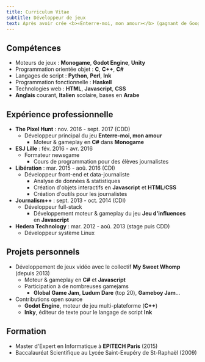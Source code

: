 ```yaml
---
title: Curriculum Vitae
subtitle: Développeur de jeux
text: Après avoir crée <b>«Enterre-moi, mon amour»</b> (gagnant de Google Play Indie, prix des développeurs à IndieCade EU, nominé à IGF et GDCA), je suis à la recherche d'un poste dans l'industrie du jeu vidéo.<br><br>Ayant passé trois ans à travailler pour différents médias au sein d'équipes de journalistes, je suis habitué à dialoguer autour de projets avec des personnes aux profils variés.<br>En parallèle, j'ai toujours développé des jeux dans un contexte amateur. Tous les projets auxquels j'ai eu la chance de participer sont visible en détails sur mon site internet.<br><br>Je suis aussi passionné de littérature, notamment de science-fiction, et de photographie.<br><br>
---
```


## Compétences

* Moteurs de jeux : **Monogame**, **Godot Engine**, **Unity**
* Programmation orientée objet : **C**, **C++**, **C#**
* Langages de script : **Python**, **Perl**, **Ink**
* Programmation fonctionnelle : **Haskell**
* Technologies web : **HTML**, **Javascript**, **CSS**
* **Anglais** courant, **Italien** scolaire, bases en **Arabe**

## Expérience professionnelle

* **The Pixel Hunt** : nov. 2016 - sept. 2017 (CDD)
    * Développeur principal du jeu **Enterre-moi, mon amour**
        * Moteur & gameplay en **C#** dans **Monogame**
* **ESJ Lille** : fév. 2016 - avr. 2016
    * Formateur newsgame
        * Cours de programmation pour des élèves journalistes
* **Libération** : mar. 2015 - aoû. 2016 (CDI)
    * Développeur front-end et data-journaliste
        * Analyse de données & statistiques
        * Création d'objets interactifs en **Javascript** et **HTML**/**CSS**
        * Création d'outils pour les journalistes
* **Journalism++** : sept. 2013 - oct. 2014 (CDI)
    * Développeur full-stack
        * Développement moteur & gameplay du jeu **Jeu d'influences**  
        en **Javascript**
* **Hedera Technology** : mar. 2012 - aoû. 2013 (stage puis CDD)
    * Développeur système Linux

## Projets personnels

* Développement de jeux vidéo avec le collectif **My Sweet Whomp**  
    (depuis 2013)
    * Moteur & gameplay en **C#** et **Javascript**
    * Participation à de nombreuses gamejams  
        * **Global Game Jam**, **Ludum Dare** (top 20), **Gameboy&nbsp;Jam**...
* Contributions open source
    * **Godot Engine**, moteur de jeu multi-plateforme (**C++**)
    * **Inky**, éditeur de texte pour le langage de script **Ink**

## Formation

* Master d'Expert en Informatique à **EPITECH Paris** (2015)
* Baccalauréat Scientifique au Lycée Saint-Exupéry de St-Raphaël (2009)
